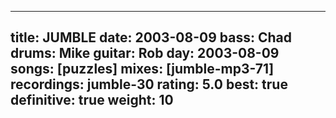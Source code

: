 
---
title: JUMBLE
date: 2003-08-09
bass:	Chad
drums:	Mike
guitar:	Rob
day: 2003-08-09
songs: [puzzles]
mixes: [jumble-mp3-71]
recordings: jumble-30
rating: 5.0
best: true
definitive: true
weight: 10
---
